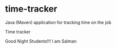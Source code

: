 # time-tracker
Java (Maven) application for tracking time on the job

Time tracker

Good Night Students!!!
I am Salman
